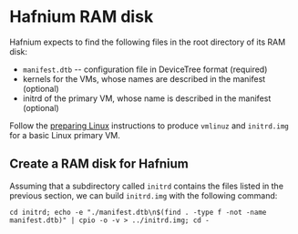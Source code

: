 # Hafnium RAM disk

Hafnium expects to find the following files in the root directory of its RAM
disk:

*   `manifest.dtb` -- configuration file in DeviceTree format (required)
*   kernels for the VMs, whose names are described in the manifest (optional)
*   initrd of the primary VM, whose name is described in the manifest (optional)

Follow the [preparing Linux](PreparingLinux.md) instructions to produce
`vmlinuz` and `initrd.img` for a basic Linux primary VM.

## Create a RAM disk for Hafnium

Assuming that a subdirectory called `initrd` contains the files listed in the
previous section, we can build `initrd.img` with the following command:

```shell
cd initrd; echo -e "./manifest.dtb\n$(find . -type f -not -name manifest.dtb)" | cpio -o -v > ../initrd.img; cd -
```
